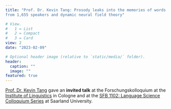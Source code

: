 ```yaml
---
title: "Prof. Dr. Kevin Tang: Prosody leaks into the memories of words: evidence
from 1,655 speakers and dynamic neural field theory"

# View.
#   1 = List
#   2 = Compact
#   3 = Card
view: 2
date: "2023-02-09"

# Optional header image (relative to `static/media/` folder).
header:
  caption: ""
  image: ""
featured: true
---
```


[Prof. Dr. Kevin Tang](https://slam.phil.hhu.de/authors/kevin/) gave an **invited talk** at the Forschungskolloquium at the [Institute of Linguistics](https://ifl.phil-fak.uni-koeln.de/en/) in Cologne and at the [SFB 1102: Language Science Colloquium Series](https://sfb1102.uni-saarland.de/colloquium/) at Saarland University.